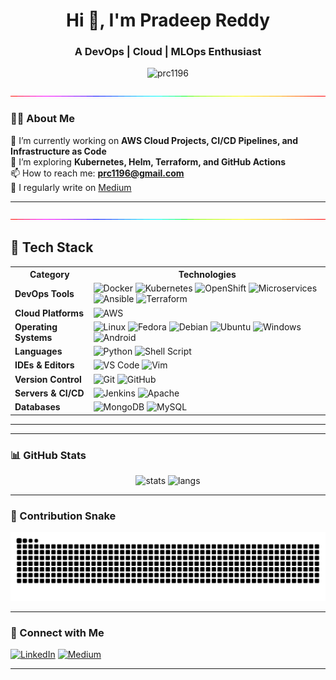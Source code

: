 

<h1 align="center">Hi 👋, I'm Pradeep Reddy</h1>
<h3 align="center">A DevOps | Cloud | MLOps Enthusiast</h3>

<p align="center">
  <img src="https://komarev.com/ghpvc/?username=prc1196&label=Profile%20views&color=0e75b6&style=flat" alt="prc1196" />
</p>

<!DOCTYPE html>
<html>
  <head>
  <!-- <title>Animated Image</title>
  </head>
  <body>

  <h1>My Animated GIF</h1> -->

  <img src="image.gif" alt="Animated Line Image">

  </body>
</html>


### 👨‍💻 About Me

🔭 I’m currently working on **AWS Cloud Projects, CI/CD Pipelines, and Infrastructure as Code**  
🌱 I’m exploring **Kubernetes, Helm, Terraform, and GitHub Actions**  
📫 How to reach me: **prc1196@gmail.com**  
📝 I regularly write on [Medium](https://medium.com/@prc1196)

---
<!DOCTYPE html>
<html>
  <head>
  <!-- <title>Animated Image</title>
  </head>
  <body>

  <h1>My Animated GIF</h1> -->

  <img src="image.gif" alt="Animated Line Image">

  </body>
</html>

<h2>🚀 Tech Stack</h2>

<table>
  <tr>
    <th>Category</th>
    <th>Technologies</th>
  </tr>

  <tr>
    <td><strong>DevOps Tools</strong></td>
    <td>
      <img src="https://img.shields.io/badge/-Docker-2496ED?logo=docker&logoColor=white" alt="Docker">
      <img src="https://img.shields.io/badge/-Kubernetes-326CE5?logo=kubernetes&logoColor=white" alt="Kubernetes">
      <img src="https://img.shields.io/badge/-OpenShift-ee0000?logo=redhat&logoColor=white" alt="OpenShift">
      <img src="https://img.shields.io/badge/-Microservices-000000?style=flat&logo=buffer" alt="Microservices">
      <img src="https://img.shields.io/badge/-Ansible-000000?logo=ansible&logoColor=white" alt="Ansible">
      <img src="https://img.shields.io/badge/-Terraform-7B42BC?logo=terraform&logoColor=white" alt="Terraform">
    </td>
  </tr>

  <tr>
    <td><strong>Cloud Platforms</strong></td>
    <td>
      <img src="https://img.shields.io/badge/-AWS-FF9900?logo=amazonaws&logoColor=white" alt="AWS">
      </td>
  </tr>

  <tr>
    <td><strong>Operating Systems</strong></td>
    <td>
      <img src="https://img.shields.io/badge/-Linux-FCC624?logo=linux&logoColor=black" alt="Linux">
      <img src="https://img.shields.io/badge/-Fedora-294172?logo=fedora&logoColor=white" alt="Fedora">
      <img src="https://img.shields.io/badge/-Debian-A81D33?logo=debian&logoColor=white" alt="Debian">
      <img src="https://img.shields.io/badge/-Ubuntu-E95420?logo=ubuntu&logoColor=white" alt="Ubuntu">
      <img src="https://img.shields.io/badge/-Windows-0078D6?logo=windows&logoColor=white" alt="Windows">
      <img src="https://img.shields.io/badge/-Android-3DDC84?logo=android&logoColor=white" alt="Android">
    </td>
  </tr>

  <tr>
    <td><strong>Languages</strong></td>
    <td>
      <img src="https://img.shields.io/badge/-Python-3776AB?logo=python&logoColor=white" alt="Python">
      <img src="https://img.shields.io/badge/-Shell_Script-121011?logo=gnu-bash&logoColor=white" alt="Shell Script">
    </td>
  </tr>


  <tr>
    <td><strong>IDEs & Editors</strong></td>
    <td>
      <img src="https://img.shields.io/badge/-VS_Code-007ACC?logo=visualstudiocode&logoColor=white" alt="VS Code">
      <img src="https://img.shields.io/badge/-Vim-019733?logo=vim&logoColor=white" alt="Vim">
      </td>
  </tr>

  <tr>
    <td><strong>Version Control</strong></td>
    <td>
      <img src="https://img.shields.io/badge/-Git-F05032?logo=git&logoColor=white" alt="Git">
      <img src="https://img.shields.io/badge/-GitHub-181717?logo=github&logoColor=white" alt="GitHub">
    </td>
  </tr>

  <tr>
    <td><strong>Servers & CI/CD</strong></td>
    <td>
      <img src="https://img.shields.io/badge/-Jenkins-D24939?logo=jenkins&logoColor=white" alt="Jenkins">
      <img src="https://img.shields.io/badge/-Apache-D22128?logo=apache&logoColor=white" alt="Apache">
    </td>
  </tr>

   <tr>
    <td><strong>Databases</strong></td>
    <td>
      <img src="https://img.shields.io/badge/-MongoDB-47A248?logo=mongodb&logoColor=white" alt="MongoDB">
      <img src="https://img.shields.io/badge/-MySQL-4479A1?logo=mysql&logoColor=white" alt="MySQL">
    </td>
  </tr>
</table>

</body>
</html>

---

---

### 📊 GitHub Stats

<p align="center">
  <img src="https://github-readme-stats.vercel.app/api?username=prc1196&show_icons=true&theme=radical" alt="stats" />
  <img src="https://github-readme-stats.vercel.app/api/top-langs/?username=prc1196&layout=compact&theme=radical" alt="langs" />
</p>

---

### 🐍 Contribution Snake


<p align="center">
  <img src="https://raw.githubusercontent.com/prc1196/prc1196/output/github-contribution-grid-snake.svg" alt="snake gif" />
</p>

---

### 🔗 Connect with Me

[![LinkedIn](https://img.shields.io/badge/LinkedIn-blue?logo=linkedin&style=for-the-badge)](https://www.linkedin.com/in/pradeep-reddy-869492347/)
[![Medium](https://img.shields.io/badge/Medium-black?logo=medium&style=for-the-badge)](https://medium.com/@prc1196)

---
